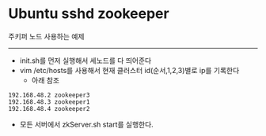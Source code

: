 # Ubuntu sshd zookeeper
주키퍼 노드 사용하는 예제

---

* init.sh를 먼저 실행해서 세노드를 다 띄어준다
* vim /etc/hosts를 사용해서 현재 클러스터 id(순서,1,2,3)별로 ip를 기록한다
    * 아래 참조
```text
192.168.48.2 zookeeper3
192.168.48.3 zookeeper1
192.168.48.4 zookeeper2
```
* 모든 서버에서 zkServer.sh start를 실행한다.
